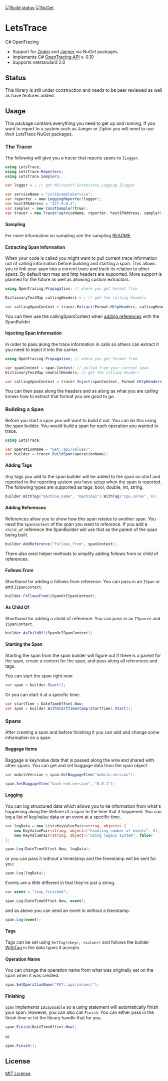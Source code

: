 [![Build status][ci-img]][ci] [![NuGet][nuget-img]][nuget]

# LetsTrace
C# OpenTracing

- Support for [Zipkin](https://github.com/Chatham/LetsTrace.Zipkin) and [Jaeger](https://github.com/Chatham/LetsTrace.Jaeger) via NuGet packages.
- Implements C# [OpenTracing API](https://github.com/opentracing/opentracing-csharp) v. 0.10
- Supports netstandard 2.0

## Status
This library is still under construction and needs to be peer reviewed as well as have features added.

## Usage
This package contains everything you need to get up and running. If you want to report to a system such as Jaeger or Zipkin you will need to use their LetsTrace NuGet packages.

### The Tracer
The following will give you a tracer that reports spans to `ILogger`.

```C#
using LetsTrace;
using LetsTrace.Reporters;
using LetsTrace.Samplers;

var logger = ; // get Microsoft.Extensions.Logging ILogger

var serviceName = "initExampleService";
var reporter = new LoggingReporter(logger);
var hostIPAddress = "127.0.0.1";
var sampler = new ConstSampler(true);
var tracer = new Tracer(serviceName, reporter, hostIPAddress, sampler);
```

#### Sampling
For more information on sampling see the sampling [README](src/LetsTrace/Samplers/README.md)

#### Extracting Span Information
When your code is called you might want to pull current trace information out of calling information before building and starting a span. This allows you to link your span into a current trace and track its relation to other spans. By default text map and http headers are supported. More support is planned for the future as well as allowing custom extractors.

```C#
using OpenTracing.Propagation; // where you get Format from

DictionaryTextMap callingHeaders = ; // get the calling headers

var callingSpanContext = tracer.Extract(Format.HttpHeaders, callingHeaders)
```
You can then use the callingSpanContext when [adding references](#adding-references) with the SpanBuilder.

#### Injecting Span Information
In order to pass along the trace information in calls so others can extract it you need to inject it into the carrier.

```C#
using OpenTracing.Propagation; // where you get Format from

var spanContext = span.Context; // pulled from your current span
DictionaryTextMap newCallHeaders; // get the calling headers

var callingSpanContext = tracer.Inject(spanContext, Format.HttpHeaders, newCallHeaders)
```
You can then pass along the headers and as along as what you are calling knows how to extract that format you are good to go.

### Building a Span
Before you start a span you will want to build it out. You can do this using the span builder. You would build a span for each operation you wanted to trace.

```C#
using LetsTrace;

var operationName = "Get::api/values/";
var builder = tracer.BuildSpan(operationName);
``` 

#### Adding Tags
Any tags you add to the span builder will be added to the span on start and reported to the reporting system you have setup when the span is reported. The following types are supported as tags: bool, double, int, string. 

```C#
builder.WithTag("machine.name", "machine1").WithTag("cpu.cores", 8);
```

#### Adding References
References allow you to show how this span relates to another span. You need the `SpanContext` of the span you want to reference. If you add a `child_of` reference the SpanBuilder will use that as the parent of the span being built. 

```C#
builder.AddReference("follows_from", spanContext);
```
There also exist helper methods to simplify adding follows from or child of references. 

#### Follows From
Shorthand for adding a follows from reference. You can pass in an `ISpan` or and `ISpanContext`.

```C#
builder.FollowsFrom(iSpanOrISpanContext);
```

#### As Child Of
Shorthand for adding a chold of reference. You can pass in an `ISpan` or and `ISpanContext`.

```C#
builder.AsChildOf(iSpanOrISpanContext);
```

#### Starting the Span
Starting the span from the span builder will figure out if there is a parent for the span, create a context for the span, and pass along all references and tags.

You can start the span right now:
```C#
var span = builder.Start();
```

Or you can start it at a specific time:
```C#
var startTime = DateTimeOffset.Now;
var span = builder.WithStartTimestamp(startTime).Start();
```

### Spans
After creating a span and before finishing it you can add and change some information on a span.

#### Baggage Items
Baggage is key/value data that is passed along the wire and shared with other spans. You can get and set baggage data from the span object.

```C#
var mobileVersion = span.GetBaggageItem("mobile.version");
```

```C#
span.SetBaggageItem("back-end.version", "0.0.1");
```

#### Logging
You can log structured data which allows you to tie information from what's happening along the lifetime of a span to the time that it happened. You can log a list of key/value data or an event at a specific time.

```C#
var logData = new List<KeyValuePair<string, object>> {
    new KeyValuePair<string, object>("handling number of events", 6),
    new KeyValuePair<string, object>("using legacy system", false)
};

span.Log(DateTimeOffset.Now, logData);
```
or you can pass it without a timestamp and the timestamp will be sent for you:
```C#
span.Log(logData);
```

Events are a little different in that they're just a string.
```C#
var event = "loop_finished";

span.Log(DateTimeOffset.Now, event);
```
and as above you can send an event in without a timestamp:
```C#
span.Log(event);
```

#### Tags
Tags can be set using `SetTag(<key>, <value>)` and follows the builder [WithTag](#adding-tags) in the data types it accepts.

#### Operation Name
You can change the operation name from what was originally set on the span when it was created.

```C#
span.SetOperationName("PUT::api/values/");
```

#### Finishing
`Span` implements `IDisposable` so a using statement will automatically finish your span. However, you can also call `Finish`. You can either pass in the finish time or let the library handle that for you.

```C#
span.Finish(DateTimeOffset.Now);
```
or 
```C#
span.Finish();
```

## License

[MIT License](LICENSE).

[ci-img]: https://ci.appveyor.com/api/projects/status/b1hodx4afck8ffpu?svg=true
[ci]: https://ci.appveyor.com/project/chatham/letstrace
[nuget-img]: https://img.shields.io/nuget/v/LetsTrace.svg
[nuget]: https://www.nuget.org/packages/LetsTrace/

